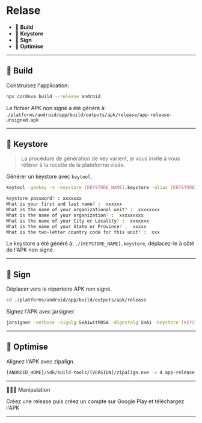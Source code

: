 # Relase

*  🔖 **Build**
*  🔖 **Keystore**
*  🔖 **Sign**
*  🔖 **Optimise**

___

## 📑 Build

Construisez l'application:

```bash
npx cordova build --release android
```

Le fichier APK non signé a été généré à: .`/platforms/android/app/build/outputs/apk/release/app-release-unsigned.apk`
___

## 📑 Keystore

> La procédure de génération de key varient, je vous invite à vous référer à la recette de la plateforme visée.

Générer un keystore avec `keytool`.

```bash
keytool -genkey -v -keystore [KEYSTORE_NAME].keystore -alias [KEYSTORE_ALIAS] -keyalg RSA -keysize 2048 -validity 10000

keystore password? : xxxxxxx
What is your first and last name? :  xxxxxx
What is the name of your organizational unit? :  xxxxxxxx
What is the name of your organization? :  xxxxxxxxx
What is the name of your City or Locality? :  xxxxxxx
What is the name of your State or Province? :  xxxxx
What is the two-letter country code for this unit? :  xxx
```

Le keystore a été généré à: `./[KEYSTORE_NAME].keystore`, déplacez-le à côté de l'APK non signé.

___

## 📑 Sign

Déplacer vers le répertoire APK non signé.

```bash
cd ./platforms/android/app/build/outputs/apk/release
```

Signez l'APK avec jarsigner.

```bash
jarsigner -verbose -sigalg SHA1withRSA -digestalg SHA1 -keystore [KEYSTORE_NAME].keystore app-release-unsigned.apk [KEYSTORE_ALIAS]
```

___

## 📑 Optimise

Alignez l'APK avec zipalign.

```bash
[ANDROID_HOME]/Sdk/build-tools/[VERSION]/zipalign.exe -v 4 app-release-unsigned.apk app-release.apk
```

___

👨🏻‍💻 Manipulation

Créez une release puis créez un compte sur Google Play et téléchargez l'APK
___
